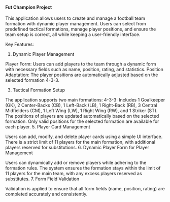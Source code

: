 #### Fut Champion Project

This application allows users to create and manage a football team formation with dynamic player management. Users can select from predefined tactical formations, manage player positions, and ensure the team setup is correct, all while keeping a user-friendly interface.

Key Features:

1. Dynamic Player Management

Player Form: Users can add players to the team through a dynamic form with necessary fields such as name, position, rating, and statistics.
Position Adaptation: The player positions are automatically adjusted based on the selected formation 4-3-3.

3. Tactical Formation Setup

The application supports two main formations:
4-3-3: Includes 1 Goalkeeper (GK), 2 Center-Backs (CB), 1 Left-Back (LB), 1 Right-Back (RB), 3 Central Midfielders (CM), 1 Left Wing (LW), 1 Right Wing (RW), and 1 Striker (ST).
The positions of players are updated automatically based on the selected formation.
Only valid positions for the selected formation are available for each player.
5. Player Card Management

Users can add, modify, and delete player cards using a simple UI interface.
There is a strict limit of 11 players for the main formation, with additional players reserved for substitutions.
6. Dynamic Player Form for Player Management

Users can dynamically add or remove players while adhering to the formation rules.
The system ensures the formation stays within the limit of 11 players for the main team, with any excess players reserved as substitutes.
7. Form Field Validation

Validation is applied to ensure that all form fields (name, position, rating) are completed accurately and consistently.
